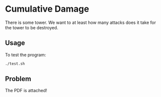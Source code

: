# Cumulative Damage
There is some tower. We want to at least how many attacks does it take for the tower to be destroyed.

## Usage
To test the program:
```bash
./test.sh
```
## Problem
The PDF is attached!